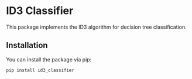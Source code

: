 # ID3 Classifier

This package implements the ID3 algorithm for decision tree classification.

## Installation

You can install the package via pip:

```bash
pip install id3_classifier
